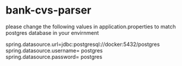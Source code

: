 # bank-cvs-parser
please change the following values in application.properties to match postgres database in your envirnment<br/>

spring.datasource.url=jdbc:postgresql://docker:5432/postgres<br/>
spring.datasource.username= postgres<br/>
spring.datasource.password= postgres<br/>
